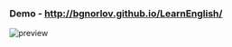 ### Demo - http://bgnorlov.github.io/LearnEnglish/
![preview](https://raw.githubusercontent.com/bgnorlov/LearnEnglish/gh-pages/Screen%20Shot%202015-11-03%20at%202.25.35%20PM.png)
